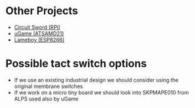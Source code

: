 # Other Projects
* [Circuit Sword (RPi)](https://github.com/kiteretro/Circuit-Sword/wiki/GB-Original-Case-Mod-Guide)
* [uGame (ATSAMD21)](https://hackaday.io/project/27629-game)
* [Lameboy (ESP8266)](https://hackaday.io/project/26823-lameboy-another-esp12-handheld)

# Possible tact switch options
* If we use an existing industrial design we should consider using the original membrane switches
* If we work on a micro tiny board we should look into SKPMAPE010 from ALPS used also by uGame
